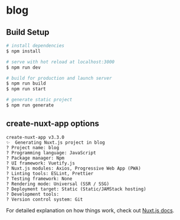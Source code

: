 # blog

## Build Setup

```bash
# install dependencies
$ npm install

# serve with hot reload at localhost:3000
$ npm run dev

# build for production and launch server
$ npm run build
$ npm run start

# generate static project
$ npm run generate
```

## create-nuxt-app options

```
create-nuxt-app v3.3.0
✨  Generating Nuxt.js project in blog
? Project name: blog
? Programming language: JavaScript
? Package manager: Npm
? UI framework: Vuetify.js
? Nuxt.js modules: Axios, Progressive Web App (PWA)
? Linting tools: ESLint, Prettier
? Testing framework: None
? Rendering mode: Universal (SSR / SSG)
? Deployment target: Static (Static/JAMStack hosting)
? Development tools:
? Version control system: Git
```

For detailed explanation on how things work, check out [Nuxt.js docs](https://nuxtjs.org).
